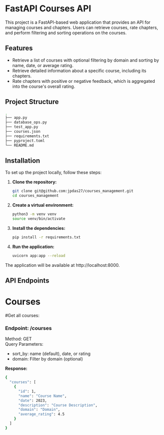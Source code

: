 # FastAPI Courses API

This project is a FastAPI-based web application that provides an API for managing courses and chapters. Users can retrieve courses, rate chapters, and perform filtering and sorting operations on the courses.

## Features

- Retrieve a list of courses with optional filtering by domain and sorting by name, date, or average rating.
- Retrieve detailed information about a specific course, including its chapters.
- Rate chapters with positive or negative feedback, which is aggregated into the course's overall rating.

## Project Structure

```bash
.
├── app.py    
├── database_ops.py    
├── test_app.py   
├── courses.json    
├── requirements.txt  
├── pyproject.toml  
└── README.md    
```

## Installation

To set up the project locally, follow these steps:

1. **Clone the repository:**

   ```bash
   git clone git@github.com:jpdas27/courses_management.git
   cd courses_management
    ```
2. **Create a virtual environment:**
    ```bash 
   python3 -m venv venv
   source venv/bin/activate 
    ```
3. **Install the dependencies:**
    ```bash
    pip install -r requirements.txt
    ```
4. **Run the application:**
    ```bash
   uvicorn app:app --reload
    ```
The application will be available at http://localhost:8000.

## API Endpoints
# Courses
#Get all courses:

### Endpoint: /courses  
Method: GET  
Query Parameters:  
*    sort_by: name (default), date, or rating  
*    domain: Filter by domain (optional)

**Response:**
```bash
{
  "courses": [
    {
      "id": 1,
      "name": "Course Name",
      "date": 2023,
      "description": "Course Description",
      "domain": "Domain",
      "average_rating": 4.5
    }
  ]
}
```

